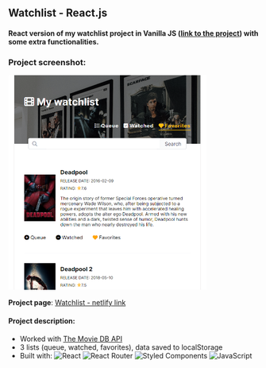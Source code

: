 ## Watchlist - React.js

#### React version of my watchlist project in Vanilla JS ([link to the project](https://github.com/agnkos/watchlist)) with some extra functionalities.

### Project screenshot: 
<img src='./public/images/Screenshot_1.png' alt="page screenshot" title="page screenshot" style='width: 400px; margin: 0 auto;'> 

**Project page**:
[Watchlist - netlify link](https://watchlist-reactjs.netlify.app/)

#### Project description:
- Worked with [The Movie DB API](https://www.themoviedb.org/)
- 3 lists (queue, watched, favorites), data saved to localStorage
- Built with:
 ![React](https://img.shields.io/badge/react-%2320232a.svg?style=for-the-badge&logo=react&logoColor=%2361DAFB) ![React Router](https://img.shields.io/badge/React_Router-CA4245?style=for-the-badge&logo=react-router&logoColor=white) ![Styled Components](https://img.shields.io/badge/styled--components-DB7093?style=for-the-badge&logo=styled-components&logoColor=white) ![JavaScript](https://img.shields.io/badge/javascript-%23323330.svg?style=for-the-badge&logo=javascript&logoColor=%23F7DF1E)
